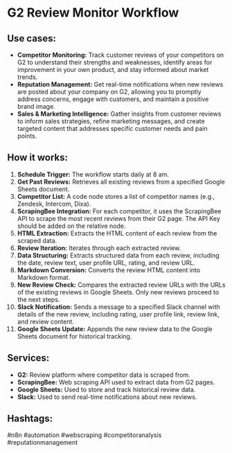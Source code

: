 # G2 Review Monitor Workflow

## Use cases:

- **Competitor Monitoring:** Track customer reviews of your competitors on G2 to understand their strengths and weaknesses, identify areas for improvement in your own product, and stay informed about market trends.
- **Reputation Management:** Get real-time notifications when new reviews are posted about your company on G2, allowing you to promptly address concerns, engage with customers, and maintain a positive brand image.
- **Sales & Marketing Intelligence:** Gather insights from customer reviews to inform sales strategies, refine marketing messages, and create targeted content that addresses specific customer needs and pain points.

## How it works:

1.  **Schedule Trigger:** The workflow starts daily at 8 am.
2.  **Get Past Reviews:** Retrieves all existing reviews from a specified Google Sheets document.
3.  **Competitor List:** A code node stores a list of competitor names (e.g., Zendesk, Intercom, Dixa).
4.  **ScrapingBee Integration:** For each competitor, it uses the ScrapingBee API to scrape the most recent reviews from their G2 page. The API Key should be added on the relative node.
5.  **HTML Extraction:** Extracts the HTML content of each review from the scraped data.
6.  **Review Iteration:** Iterates through each extracted review.
7.  **Data Structuring:** Extracts structured data from each review, including the date, review text, user profile URL, rating, and review URL.
8.  **Markdown Conversion:** Converts the review HTML content into Markdown format.
9.  **New Review Check:** Compares the extracted review URLs with the URLs of the existing reviews in Google Sheets. Only new reviews proceed to the next steps.
10. **Slack Notification:** Sends a message to a specified Slack channel with details of the new review, including rating, user profile link, review link, and review content.
11. **Google Sheets Update:** Appends the new review data to the Google Sheets document for historical tracking.

## Services:

-   **G2:** Review platform where competitor data is scraped from.
-   **ScrapingBee:** Web scraping API used to extract data from G2 pages.
-   **Google Sheets:** Used to store and track historical review data.
-   **Slack:** Used to send real-time notifications about new reviews.

## Hashtags:

#n8n #automation #webscraping #competitoranalysis #reputationmanagement
